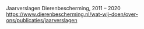 Jaarverslagen Dierenbescherming, 2011 – 2020   https://www.dierenbescherming.nl/wat-wij-doen/over-ons/publicaties/jaarverslagen
